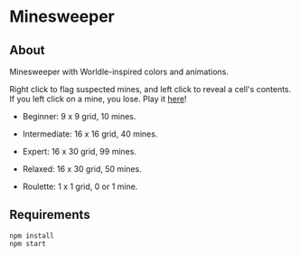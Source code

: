 # Minesweeper

## About
Minesweeper with Worldle-inspired colors and animations. 

Right click to flag suspected mines, and left click to reveal a cell's contents. If you left click on a mine, you lose. Play it [here](https://jareddvw.github.io/minesweeper/)!

* Beginner: 9 x 9 grid, 10 mines.
* Intermediate: 16 x 16 grid, 40 mines.
* Expert: 16 x 30 grid, 99 mines.

* Relaxed: 16 x 30 grid, 50 mines.
* Roulette: 1 x 1 grid, 0 or 1 mine.

## Requirements
```
npm install
npm start
```

